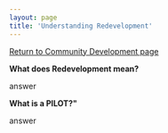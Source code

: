 ```yaml
---
layout: page
title: 'Understanding Redevelopment'
---
```


[Return to Community Development page](/community-development/)


**What does Redevelopment mean?**

answer

**What is a PILOT?"**

answer


